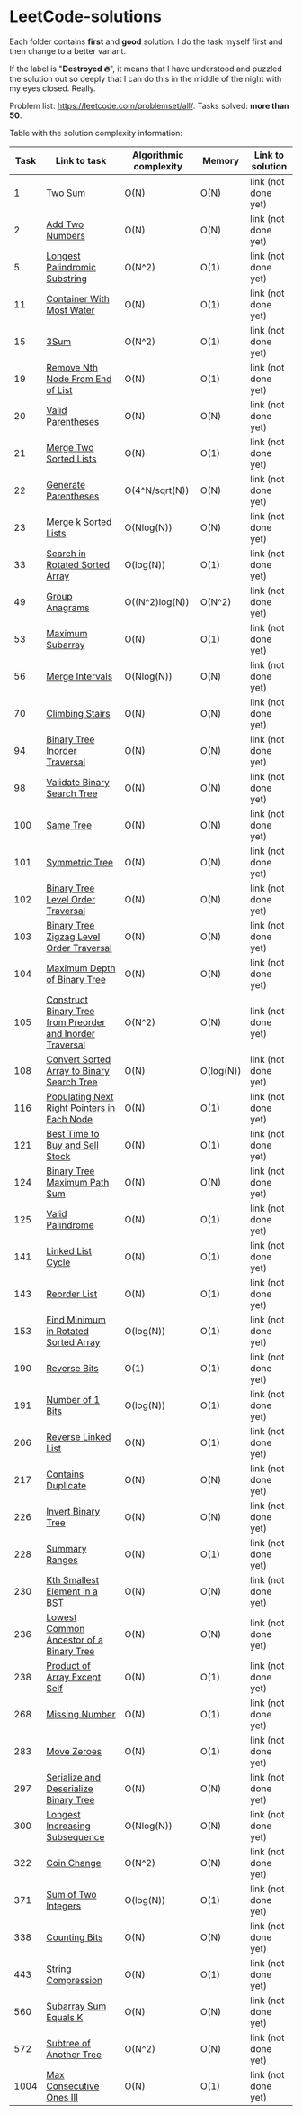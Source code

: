 # LeetCode-solutions

Each folder contains **first** and **good** solution. I do the task myself first and then change to a better variant.

If the label is "**Destroyed 🔥**", it means that I have understood and puzzled the solution out so deeply that I can do this in the middle of the night with my eyes closed. Really.

Problem list: https://leetcode.com/problemset/all/. Tasks solved: **more than 50**.

Table with the solution complexity information:

| Task | Link to task                                                                                                                   | Algorithmic complexity |    Memory    |   Link to solution   |
| ---- | ------------------------------------------------------------------------------------------------------------------------------ | ---------------------- | ------------ | -------------------- |
| 1    | [Two Sum](https://leetcode.com/problems/two-sum/)                                                                              | O(N)                   | O(N)         | link (not done yet)  |
| 2    | [Add Two Numbers](https://leetcode.com/problems/add-two-numbers/)                                                              | O(N)                   | O(N)         | link (not done yet)  |
| 5    | [Longest Palindromic Substring](https://leetcode.com/problems/longest-palindromic-substring/)                                  | O(N^2)                 | O(1)         | link (not done yet)  |
| 11   | [Container With Most Water](https://leetcode.com/problems/container-with-most-water/)                                          | O(N)                   | O(1)         | link (not done yet)  |
| 15   | [3Sum](https://leetcode.com/problems/3sum/)                                                                                    | O(N^2)                 | O(1)         | link (not done yet)  |
| 19   | [Remove Nth Node From End of List](https://leetcode.com/problems/remove-nth-node-from-end-of-list/)                            | O(N)                   | O(1)         | link (not done yet)  |
| 20   | [Valid Parentheses](https://leetcode.com/problems/valid-parentheses/)                                                          | O(N)                   | O(N)         | link (not done yet)  |
| 21   | [Merge Two Sorted Lists](https://leetcode.com/problems/merge-two-sorted-lists/)                                                | O(N)                   | O(1)         | link (not done yet)  |
| 22   | [Generate Parentheses](https://leetcode.com/problems/generate-parentheses/)                                                    | O(4^N/sqrt(N))         | O(N)         | link (not done yet)  |
| 23   | [Merge k Sorted Lists](https://leetcode.com/problems/merge-k-sorted-lists/)                                                    | O(Nlog(N))             | O(N)         | link (not done yet)  |
| 33   | [Search in Rotated Sorted Array](https://leetcode.com/problems/search-in-rotated-sorted-array/)                                | O(log(N))              | O(1)         | link (not done yet)  |
| 49   | [Group Anagrams](https://leetcode.com/problems/group-anagrams/)                                                                | O((N^2)log(N))         | O(N^2)       | link (not done yet)  |
| 53   | [Maximum Subarray](https://leetcode.com/problems/maximum-subarray/)                                                            | O(N)                   | O(1)         | link (not done yet)  |
| 56   | [Merge Intervals](https://leetcode.com/problems/merge-intervals/)                                                              | O(Nlog(N))             | O(N)         | link (not done yet)  |
| 70   | [Climbing Stairs](https://leetcode.com/problems/climbing-stairs/)                                                              | O(N)                   | O(N)         | link (not done yet)  |
| 94   | [Binary Tree Inorder Traversal](https://leetcode.com/problems/binary-tree-inorder-traversal/)                                  | O(N)                   | O(N)         | link (not done yet)  |
| 98   | [Validate Binary Search Tree](https://leetcode.com/problems/validate-binary-search-tree/)                                      | O(N)                   | O(N)         | link (not done yet)  |
| 100  | [Same Tree](https://leetcode.com/problems/same-tree/)                                                                          | O(N)                   | O(N)         | link (not done yet)  |
| 101  | [Symmetric Tree](https://leetcode.com/problems/symmetric-tree/)                                                                | O(N)                   | O(N)         | link (not done yet)  |
| 102  | [Binary Tree Level Order Traversal](https://leetcode.com/problems/binary-tree-level-order-traversal/)                          | O(N)                   | O(N)         | link (not done yet)  |
| 103  | [Binary Tree Zigzag Level Order Traversal](https://leetcode.com/problems/binary-tree-zigzag-level-order-traversal/)            | O(N)                   | O(N)         | link (not done yet)  |
| 104  | [Maximum Depth of Binary Tree](https://leetcode.com/problems/maximum-depth-of-binary-tree/)                                    | O(N)                   | O(N)         | link (not done yet)  |
| 105  | [Construct Binary Tree from Preorder and Inorder Traversal](https://leetcode.com/problems/constreorder-and-inorder-traversal/) | O(N^2)                 | O(N)         | link (not done yet)  |
| 108  | [Convert Sorted Array to Binary Search Tree](https://leetcode.com/problems/convert-sorted-array-to-binary-search-tree/)        | O(N)                   | O(log(N))    | link (not done yet)  |
| 116  | [Populating Next Right Pointers in Each Node](https://leetcode.com/problems/populating-next-right-pointers-in-each-node/)                             | O(N)                   | O(1)         | link (not done yet)  |
| 121  | [Best Time to Buy and Sell Stock](https://leetcode.com/problems/best-time-to-buy-and-sell-stock/)                              | O(N)                   | O(1)         | link (not done yet)  |
| 124  | [Binary Tree Maximum Path Sum](https://leetcode.com/problems/binary-tree-maximum-path-sum/)                                    | O(N)                   | O(N)         | link (not done yet)  |
| 125  | [Valid Palindrome](https://leetcode.com/problems/valid-palindrome/)                                                            | O(N)                   | O(1)         | link (not done yet)  |
| 141  | [Linked List Cycle](https://leetcode.com/problems/linked-list-cycle/)                                                          | O(N)                   | O(1)         | link (not done yet)  |
| 143  | [Reorder List](https://leetcode.com/problems/reorder-list/)                                                                    | O(N)                   | O(1)         | link (not done yet)  |
| 153  | [Find Minimum in Rotated Sorted Array](https://leetcode.com/problems/find-minimum-in-rotated-sorted-array/)                    | O(log(N))              | O(1)         | link (not done yet)  |
| 190  | [Reverse Bits](https://leetcode.com/problems/reverse-bits/)                                                                    | O(1)                   | O(1)         | link (not done yet)  |
| 191  | [Number of 1 Bits](https://leetcode.com/problems/number-of-1-bits/)                                                            | O(log(N))              | O(1)         | link (not done yet)  |
| 206  | [Reverse Linked List](https://leetcode.com/problems/reverse-linked-list/)                                                      | O(N)                   | O(1)         | link (not done yet)  |
| 217  | [Contains Duplicate](https://leetcode.com/problems/contains-duplicate/)                                                        | O(N)                   | O(N)         | link (not done yet)  |
| 226  | [Invert Binary Tree](https://leetcode.com/problems/invert-binary-tree/)                                                        | O(N)                   | O(N)         | link (not done yet)  |
| 228  | [Summary Ranges](https://leetcode.com/problems/summary-ranges/)                                                                | O(N)                   | O(1)         | link (not done yet)  |
| 230  | [Kth Smallest Element in a BST](https://leetcode.com/problems/kth-smallest-element-in-a-bst/)                                  | O(N)                   | O(N)         | link (not done yet)  |
| 236  | [Lowest Common Ancestor of a Binary Tree](https://leetcode.com/problems/lowest-common-ancestor-of-a-binary-tree/)              | O(N)                   | O(N)         | link (not done yet)  |
| 238  | [Product of Array Except Self](https://leetcode.com/problems/product-of-array-except-self/)                                    | O(N)                   | O(1)         | link (not done yet)  |
| 268  | [Missing Number](https://leetcode.com/problems/missing-number/)                                                                | O(N)                   | O(1)         | link (not done yet)  |
| 283  | [Move Zeroes](https://leetcode.com/problems/move-zeroes/)                                                                      | O(N)                   | O(1)         | link (not done yet)  |
| 297  | [Serialize and Deserialize Binary Tree](https://leetcode.com/problems/serialize-and-deserialize-binary-tree/)                  | O(N)                   | O(N)         | link (not done yet)  |
| 300  | [Longest Increasing Subsequence](https://leetcode.com/problems/longest-increasing-subsequence/)                                | O(Nlog(N))             | O(N)         | link (not done yet)  |
| 322  | [Coin Change](https://leetcode.com/problems/coin-change/)                                                                      | O(N^2)                 | O(N)         | link (not done yet)  |
| 371  | [Sum of Two Integers](https://leetcode.com/problems/sum-of-two-integers/)                                                      | O(log(N))              | O(1)         | link (not done yet)  |
| 338  | [Counting Bits](https://leetcode.com/problems/counting-bits/)                                                                  | O(N)                   | O(N)         | link (not done yet)  |
| 443  | [String Compression](https://leetcode.com/problems/string-compression/)                                                        | O(N)                   | O(1)         | link (not done yet)  |
| 560  | [Subarray Sum Equals K](https://leetcode.com/problems/subarray-sum-equals-k/)                                                  | O(N)                   | O(N)         | link (not done yet)  |
| 572  | [Subtree of Another Tree](https://leetcode.com/problems/subtree-of-another-tree/)                                              | O(N^2)                 | O(N)         | link (not done yet)  |
| 1004 | [Max Consecutive Ones III](https://leetcode.com/problems/max-consecutive-ones-iii/)                                            | O(N)                   | O(1)         | link (not done yet)  |
